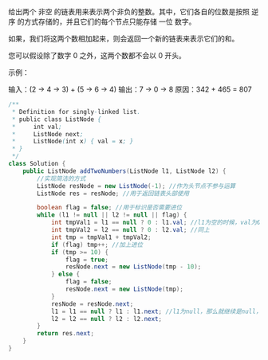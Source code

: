 给出两个 非空 的链表用来表示两个非负的整数。其中，它们各自的位数是按照 逆序 的方式存储的，并且它们的每个节点只能存储 一位 数字。

如果，我们将这两个数相加起来，则会返回一个新的链表来表示它们的和。

您可以假设除了数字 0 之外，这两个数都不会以 0 开头。

示例：

输入：(2 -> 4 -> 3) + (5 -> 6 -> 4)
输出：7 -> 0 -> 8
原因：342 + 465 = 807



```java
/**
 * Definition for singly-linked list.
 * public class ListNode {
 *     int val;
 *     ListNode next;
 *     ListNode(int x) { val = x; }
 * }
 */
class Solution {
    public ListNode addTwoNumbers(ListNode l1, ListNode l2) {
        //实现简洁的方式
        ListNode resNode = new ListNode(-1); //作为头节点不参与运算
        ListNode res = resNode; //用于返回链表头部使用

        boolean flag = false; //用于标识是否需要进位
        while (l1 != null || l2 != null || flag) {
            int tmpVal1 = l1 == null ? 0 : l1.val; //l1为空的时候，val为0，否则就是l1的val
            int tmpVal2 = l2 == null ? 0 : l2.val; //同上
            int tmp = tmpVal1 + tmpVal2;
            if (flag) tmp++; //加上进位
            if (tmp >= 10) {
                flag = true;
                resNode.next = new ListNode(tmp - 10);
            } else {
                flag = false;
                resNode.next = new ListNode(tmp);
            }
            resNode = resNode.next;
            l1 = l1 == null ? l1 : l1.next; //l1为null，那么就继续是null，下一次循环的时候也不会参与计算（val=0）
            l2 = l2 == null ? l2 : l2.next;
        }
        return res.next;        
    }
}
```

